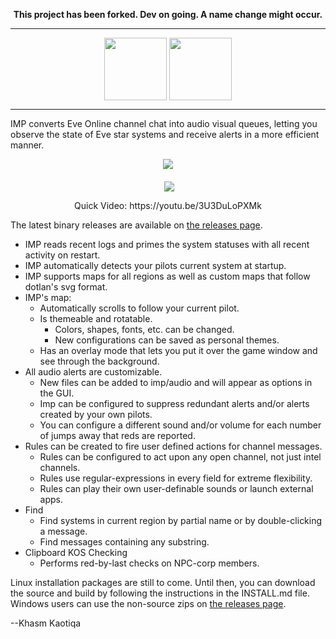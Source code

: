 <p align="center"><b>This project has been forked. Dev on going. A name change might occur.</b></p>
<hr />
<p align="center">
  <img align="middle" src="src/graphics/impicon.png" width="100" height="100">
  <img align="middle" src="src/graphics/Imp.png" height="100">
</p>
<hr />
IMP converts Eve Online channel chat into audio visual queues, letting you observe the state of Eve star systems and receive alerts in a more efficient manner.  

<p align="center">
  <img align="middle" src="http://eternaldusk.com/imp/screenshots/imp_0.8.5.png">
</p>

<p align="center">
  <img align="middle" src="http://eternaldusk.com/imp/screenshots/Options.png">
</p>  
  
<p align="center">
  Quick Video:  https://youtu.be/3U3DuLoPXMk
</p>  


The latest binary releases are available on [the releases page](https://github.com/3vi1/IMP/releases).

* IMP reads recent logs and primes the system statuses with all recent activity on restart.
* IMP automatically detects your pilots current system at startup.
* IMP supports maps for all regions as well as custom maps that follow dotlan's svg format.
* IMP's map:
  * Automatically scrolls to follow your current pilot.
  * Is themeable and rotatable.
    * Colors, shapes, fonts, etc. can be changed.
    * New configurations can be saved as personal themes.
  * Has an overlay mode that lets you put it over the game window and see through the background.
* All audio alerts are customizable.
  * New files can be added to imp/audio and will appear as options in the GUI.
  * Imp can be configured to suppress redundant alerts and/or alerts created by your own pilots.
  * You can configure a different sound and/or volume for each number of jumps away that reds are reported.
* Rules can be created to fire user defined actions for channel messages.
  * Rules can be configured to act upon any open channel, not just intel channels.
  * Rules use regular-expressions in every field for extreme flexibility.
  * Rules can play their own user-definable sounds or launch external apps.
* Find
  * Find systems in current region by partial name or by double-clicking a message.
  * Find messages containing any substring.
* Clipboard KOS Checking
  * Performs red-by-last checks on NPC-corp members.

Linux installation packages are still to come.  Until then, you can download the source and build by following the instructions in the INSTALL.md file.  Windows users can use the non-source zips on [the releases page](https://github.com/3vi1/IMP/releases).

--Khasm Kaotiqa
